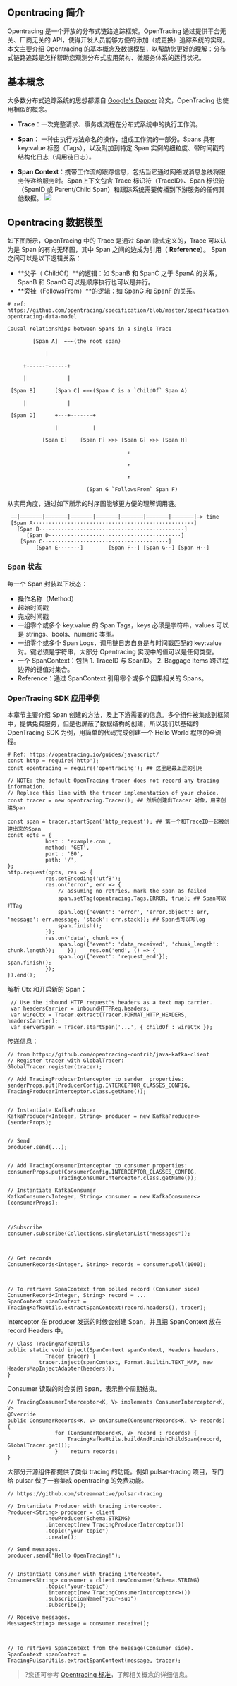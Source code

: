 ## Opentracing 简介

Opentracing 是一个开放的分布式链路追踪框架。OpenTracing 通过提供平台无关、厂商无关的 API，使得开发人员能够方便的添加（或更换）追踪系统的实现。
本文主要介绍 Opentracing 的基本概念及数据模型，以帮助您更好的理解：分布式链路追踪是怎样帮助您观测分布式应用架构、微服务体系的运行状况。

## 基本概念

大多数分布式追踪系统的思想都源自 [Google's Dapper](https://storage.googleapis.com/pub-tools-public-publication-data/pdf/36356.pdf) 论文，OpenTracing 也使用相似的概念。

- **Trace**：一次完整请求、事务或流程在分布式系统中的执行工作流。

- **Span**： 一种由执行方法命名的操作，组成工作流的一部分。Spans 具有 key:value 标签（Tags），以及附加到特定 Span 实例的细粒度、带时间戳的结构化日志（调用链日志）。

- **Span Context**：携带工作流的跟踪信息，包括当它通过网络或消息总线将服务传递给服务时。Span上下文包含 Trace 标识符（TraceID）、Span 标识符（SpanID 或 Parent/Child Span）和跟踪系统需要传播到下游服务的任何其他数据。
![](https://main.qcloudimg.com/raw/f41c430ed6e491876a22b6f05f6a580d.png)

## Opentracing 数据模型

如下图所示，OpenTracing 中的 Trace 是通过 Span 隐式定义的，Trace 可以认为是 Span 的有向无环图，其中 Span 之间的边成为引用（ __Reference__）。
Span 之间可以是以下逻辑关系：
- **父子（ ChildOf）**的逻辑：如 SpanB 和 SpanC 之于 SpanA 的关系，SpanB 和 SpanC 可以是顺序执行也可以是并行。
- **旁挂（FollowsFrom）**的逻辑：如 SpanG 和 SpanF 的关系。

```
# ref: https://github.com/opentracing/specification/blob/master/specification.md#the-opentracing-data-model

Causal relationships between Spans in a single Trace

        [Span A]  ←←←(the root span)

            |

     +------+------+

     |             |

 [Span B]      [Span C] ←←←(Span C is a `ChildOf` Span A)

     |             |

 [Span D]      +---+-------+

               |           |

           [Span E]    [Span F] >>> [Span G] >>> [Span H]

                                      ↑

                                      ↑

                                      ↑

                         (Span G `FollowsFrom` Span F)
```

从实用角度，通过如下所示的时序图能够更方便的理解调用链。
```
 ––|–––––––|–––––––|–––––––|–––––––|–––––––|–––––––|–––––––|–> time 
 [Span A···················································]   
   [Span B··············································]      
      [Span D··········································]    
    [Span C········································]         
         [Span E·······]        [Span F··] [Span G··] [Span H··]
```

### Span 状态
每一个 Span 封装以下状态：
- 操作名称（Method）
- 起始时间戳
- 完成时间戳
- 一组零个或多个 key:value 的 Span Tags，keys 必须是字符串，values 可以是 strings、bools、numeric 类型。
- 一组零个或多个 Span Logs，调用链日志自身是与时间戳匹配的 key:value 对。键必须是字符串，大部分 Opentracing 实现中的值可以是任何类型。
- 一个 SpanContext：包括 1. TraceID 与 SpanID。 2. Baggage Items 跨进程边界的键值对集合。
- Reference：通过 SpanContext 引用零个或多个因果相关的 Spans。

### OpenTracing SDK 应用举例

本章节主要介绍 Span 创建的方法，及上下游需要的信息。多个组件被集成到框架中，提供免费服务，但是也屏蔽了数据结构的创建，所以我们以基础的 OpenTracing SDK 为例，用简单的代码完成创建一个 Hello World 程序的全流程。

```
# Ref: https://opentracing.io/guides/javascript/
const http = require('http');
const opentracing = require('opentracing'); ## 这里是最上层的引用

// NOTE: the default OpenTracing tracer does not record any tracing information.
// Replace this line with the tracer implementation of your choice.
const tracer = new opentracing.Tracer(); ## 然后创建出Tracer 对象，用来创建Span

const span = tracer.startSpan('http_request'); ## 第一个和TraceID一起被创建出来的Span
const opts = {    
			host : 'example.com',    
			method: 'GET',   
			port : '80',    
			path: '/',
};
http.request(opts, res => {    
			res.setEncoding('utf8');    
			res.on('error', err => {        
				// assuming no retries, mark the span as failed        
				span.setTag(opentracing.Tags.ERROR, true); ## Span可以打Tag        
				span.log({'event': 'error', 'error.object': err, 'message': err.message, 'stack': err.stack}); ## Span也可以写log        
				span.finish();   
			});   
			res.on('data', chunk => {        
				span.log({'event': 'data_received', 'chunk_length': chunk.length});    });    res.on('end', () => {       
				span.log({'event': 'request_end'});        span.finish();    
			});
}).end();
```

解析 Ctx 和开启新的 Span：
```
 // Use the inbound HTTP request's headers as a text map carrier.
 var headersCarrier = inboundHTTPReq.headers;
 var wireCtx = Tracer.extract(Tracer.FORMAT_HTTP_HEADERS, headersCarrier);
 var serverSpan = Tracer.startSpan('...', { childOf : wireCtx });
 ```

传递信息：
```
// from https://github.com/opentracing-contrib/java-kafka-client
// Register tracer with GlobalTracer:
GlobalTracer.register(tracer);

// Add TracingProducerInterceptor to sender  properties:
senderProps.put(ProducerConfig.INTERCEPTOR_CLASSES_CONFIG,   
TracingProducerInterceptor.class.getName());
	
				
// Instantiate KafkaProducer
KafkaProducer<Integer, String> producer = new KafkaProducer<>(senderProps);


// Send
producer.send(...);
 
 
// Add TracingConsumerInterceptor to consumer properties:
consumerProps.put(ConsumerConfig.INTERCEPTOR_CLASSES_CONFIG,     
				TracingConsumerInterceptor.class.getName());
				
// Instantiate KafkaConsumer
KafkaConsumer<Integer, String> consumer = new KafkaConsumer<>(consumerProps);



//Subscribe
consumer.subscribe(Collections.singletonList("messages"));



// Get records
ConsumerRecords<Integer, String> records = consumer.poll(1000);



// To retrieve SpanContext from polled record (Consumer side)
ConsumerRecord<Integer, String> record = ...
SpanContext spanContext = 
TracingKafkaUtils.extractSpanContext(record.headers(), tracer);
```

interceptor 在 producer 发送的时候会创建 Span，并且把 SpanContext 放在 record Headers 中。
```
// Class TracingKafkaUtils    
public static void inject(SpanContext spanContext, Headers headers,      
			Tracer tracer) {    
		  tracer.inject(spanContext, Format.Builtin.TEXT_MAP, new 
HeadersMapInjectAdapter(headers));  
}
``` 

Consumer 读取的时会关闭 Span，表示整个周期结束。
 ```  
 // TracingConsumerInterceptor<K, V> implements ConsumerInterceptor<K, V>  
 @Override  
 public ConsumerRecords<K, V> onConsume(ConsumerRecords<K, V> records) {    
				for (ConsumerRecord<K, V> record : records) {      
					TracingKafkaUtils.buildAndFinishChildSpan(record, GlobalTracer.get());    
				}    return records; 
}
``` 

大部分开源组件都提供了类似 tracing 的功能。例如 pulsar-tracing 项目，专门给 pulsar 做了一套集成 opentracing 的免费功能。

```
// https://github.com/streamnative/pulsar-tracing
 
// Instantiate Producer with tracing interceptor.
Producer<String> producer = client   
			.newProducer(Schema.STRING)    
			.intercept(new TracingProducerInterceptor())    
			.topic("your-topic")    
			.create();
				
// Send messages.
producer.send("Hello OpenTracing!");
			

// Instantiate Consumer with tracing interceptor.
Consumer<String> consumer = client.newConsumer(Schema.STRING)   
			.topic("your-topic")    
			.intercept(new TracingConsumerInterceptor<>())   
			.subscriptionName("your-sub")   
			.subscribe();
			
// Receive messages.
Message<String> message = consumer.receive();



// To retrieve SpanContext from the message(Consumer side).
SpanContext spanContext = TracingPulsarUtils.extractSpanContext(message, tracer);
 ```
>?您还可参考 [Opentracing 标准](https://github.com/opentracing-contrib/opentracing-specification-zh/blob/master/semantic_conventions.md)，了解相关概念的详细信息。

